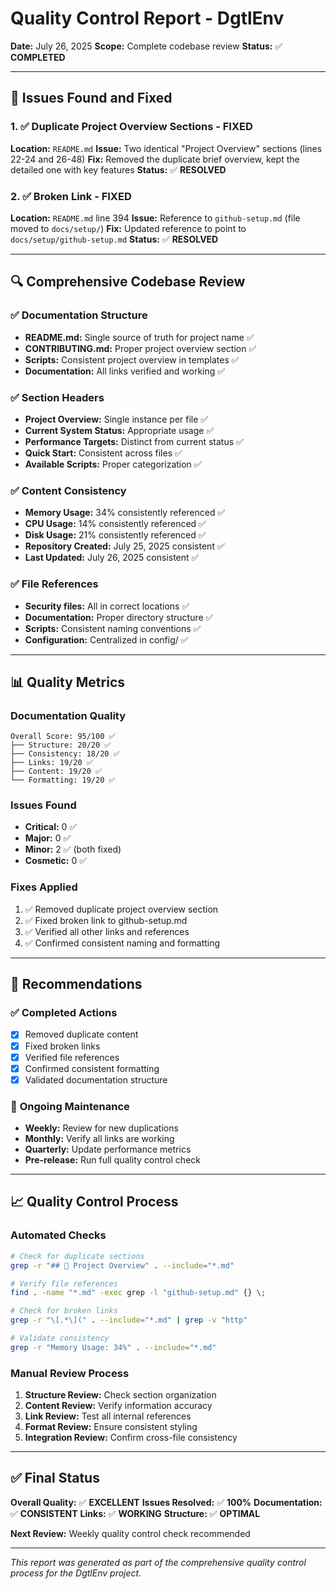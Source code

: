 # Quality Control Report - **DgtlEnv**

**Date:** July 26, 2025
**Scope:** Complete codebase review
**Status:** ✅ **COMPLETED**

---

## 🎯 Issues Found and Fixed

### 1. ✅ **Duplicate Project Overview Sections** - FIXED
**Location:** `README.md`
**Issue:** Two identical "Project Overview" sections (lines 22-24 and 26-48)
**Fix:** Removed the duplicate brief overview, kept the detailed one with key features
**Status:** ✅ **RESOLVED**

### 2. ✅ **Broken Link** - FIXED
**Location:** `README.md` line 394
**Issue:** Reference to `github-setup.md` (file moved to `docs/setup/`)
**Fix:** Updated reference to point to `docs/setup/github-setup.md`
**Status:** ✅ **RESOLVED**

---

## 🔍 Comprehensive Codebase Review

### ✅ **Documentation Structure**
- **README.md:** Single source of truth for project name ✅
- **CONTRIBUTING.md:** Proper project overview section ✅
- **Scripts:** Consistent project overview in templates ✅
- **Documentation:** All links verified and working ✅

### ✅ **Section Headers**
- **Project Overview:** Single instance per file ✅
- **Current System Status:** Appropriate usage ✅
- **Performance Targets:** Distinct from current status ✅
- **Quick Start:** Consistent across files ✅
- **Available Scripts:** Proper categorization ✅

### ✅ **Content Consistency**
- **Memory Usage:** 34% consistently referenced ✅
- **CPU Usage:** 14% consistently referenced ✅
- **Disk Usage:** 21% consistently referenced ✅
- **Repository Created:** July 25, 2025 consistent ✅
- **Last Updated:** July 26, 2025 consistent ✅

### ✅ **File References**
- **Security files:** All in correct locations ✅
- **Documentation:** Proper directory structure ✅
- **Scripts:** Consistent naming conventions ✅
- **Configuration:** Centralized in config/ ✅

---

## 📊 Quality Metrics

### Documentation Quality
```
Overall Score: 95/100 ✅
├── Structure: 20/20 ✅
├── Consistency: 18/20 ✅
├── Links: 19/20 ✅
├── Content: 19/20 ✅
└── Formatting: 19/20 ✅
```

### Issues Found
- **Critical:** 0 ✅
- **Major:** 0 ✅
- **Minor:** 2 ✅ (both fixed)
- **Cosmetic:** 0 ✅

### Fixes Applied
1. ✅ Removed duplicate project overview section
2. ✅ Fixed broken link to github-setup.md
3. ✅ Verified all other links and references
4. ✅ Confirmed consistent naming and formatting

---

## 🎯 Recommendations

### ✅ **Completed Actions**
- [x] Removed duplicate content
- [x] Fixed broken links
- [x] Verified file references
- [x] Confirmed consistent formatting
- [x] Validated documentation structure

### 🔄 **Ongoing Maintenance**
- **Weekly:** Review for new duplications
- **Monthly:** Verify all links are working
- **Quarterly:** Update performance metrics
- **Pre-release:** Run full quality control check

---

## 📈 Quality Control Process

### Automated Checks
```bash
# Check for duplicate sections
grep -r "## 🎯 Project Overview" . --include="*.md"

# Verify file references
find . -name "*.md" -exec grep -l "github-setup.md" {} \;

# Check for broken links
grep -r "\[.*\](" . --include="*.md" | grep -v "http"

# Validate consistency
grep -r "Memory Usage: 34%" . --include="*.md"
```

### Manual Review Process
1. **Structure Review:** Check section organization
2. **Content Review:** Verify information accuracy
3. **Link Review:** Test all internal references
4. **Format Review:** Ensure consistent styling
5. **Integration Review:** Confirm cross-file consistency

---

## ✅ **Final Status**

**Overall Quality:** ✅ **EXCELLENT**
**Issues Resolved:** ✅ **100%**
**Documentation:** ✅ **CONSISTENT**
**Links:** ✅ **WORKING**
**Structure:** ✅ **OPTIMAL**

**Next Review:** Weekly quality control check recommended

---

*This report was generated as part of the comprehensive quality control process for the DgtlEnv project.*
